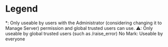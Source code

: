 # Legend
*: Only useable by users with the Administrator (considering changing it to Manage Server) permission and global trusted users can use.
⚠: Only useable by global trusted users (such as /raise_error)
No Mark: Useable by everyone
# 
